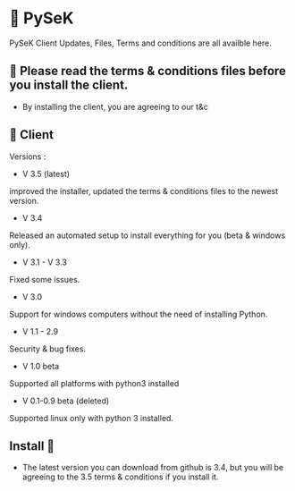 # 📡 PySeK
PySeK Client Updates, Files, Terms and conditions are all availble here.

## 🚫 Please read the terms & conditions files before you install the client.

- By installing the client, you are agreeing to our t&c

## 💾 Client 

Versions : 

- V 3.5 (latest)

improved the installer, updated the terms & conditions files to the newest version. 

- V 3.4 

Released an automated setup to install everything for you (beta & windows only).

- V 3.1 - V 3.3

Fixed some issues.

- V 3.0

Support for windows computers without the need of installing Python.

- V 1.1 - 2.9 

Security & bug fixes.

- V 1.0 beta

Supported all platforms with python3 installed

- V 0.1-0.9 beta (deleted)

Supported linux only with python 3 installed.

## Install 📀

- The latest version you can download from github is 3.4, but you will be agreeing to the 3.5 terms & conditions if you install it.


